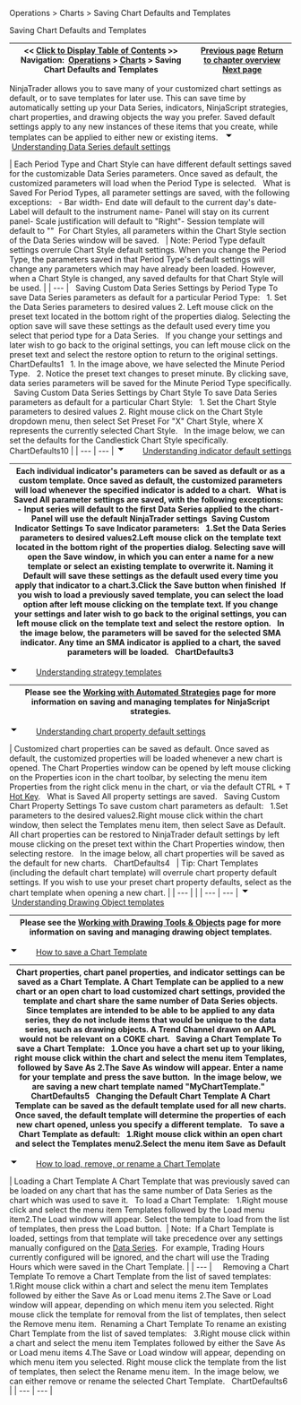 ﻿
Operations > Charts > Saving Chart Defaults and Templates

Saving Chart Defaults and Templates

| << [Click to Display Table of Contents](saving_chart_defaults_and_templates.md) >> **Navigation:**     [Operations](operations-1.md) > [Charts](charts-1.md) > Saving Chart Defaults and Templates | [Previous page](working_with_automated_strateg-1.md) [Return to chapter overview](charts-1.md) [Next page](data_box-1.md) |
| --- | --- |
NinjaTrader allows you to save many of your customized chart settings as default, or to save templates for later use. This can save time by automatically setting up your Data Series, indicators, NinjaScript strategies, chart properties, and drawing objects the way you prefer. Saved default settings apply to any new instances of these items that you create, while templates can be applied to either new or existing items.
 
![tog_minus](tog_minus-1.gif)        [Understanding Data Series default settings](javascript:HMToggle('toggle','UnderstandingDataSeriesDefaultSettings','UnderstandingDataSeriesDefaultSettings_ICON'))

| Each Period Type and Chart Style can have different default settings saved for the customizable Data Series parameters. Once saved as default, the customized parameters will load when the Period Type is selected.   What is Saved For Period Types, all parameter settings are saved, with the following exceptions:   - Bar width- End date will default to the current day's date- Label will default to the instrument name- Panel will stay on its current panel- Scale justification will default to "Right"- Session template will default to "<Use instrument settings>"  For Chart Styles, all parameters within the Chart Style section of the Data Series window will be saved.     | Note: Period Type default settings overrule Chart Style default settings. When you change the Period Type, the parameters saved in that Period Type's default settings will change any parameters which may have already been loaded. However, when a Chart Style is changed, any saved defaults for that Chart Style will be used. | | --- |      Saving Custom Data Series Settings by Period Type To save Data Series parameters as default for a particular Period Type:   1. Set the Data Series parameters to desired values 2. Left mouse click on the preset text located in the bottom right of the properties dialog. Selecting the option save will save these settings as the default used every time you select that period type for a Data Series.   If you change your settings and later wish to go back to the original settings, you can left mouse click on the preset text and select the restore option to return to the original settings.   ChartDefaults1   1. In the image above, we have selected the Minute Period Type.   2. Notice the preset text changes to preset minute. By clicking save, data series parameters will be saved for the Minute Period Type specifically.   Saving Custom Data Series Settings by Chart Style To save Data Series parameters as default for a particular Chart Style:   1. Set the Chart Style parameters to desired values 2. Right mouse click on the Chart Style dropdown menu, then select Set Preset For "X" Chart Style, where X represents the currently selected Chart Style.   In the image below, we can set the defaults for the Candlestick Chart Style specifically.   ChartDefaults10 |
| --- | --- |
![tog_minus](tog_minus-1.gif)        [Understanding indicator default settings](javascript:HMToggle('toggle','UnderstandingIndicatorDefaultSettings','UnderstandingIndicatorDefaultSettings_ICON'))

| Each individual indicator's parameters can be saved as default or as a custom template. Once saved as default, the customized parameters will load whenever the specified indicator is added to a chart.   What is Saved All parameter settings are saved, with the following exceptions:   - Input series will default to the first Data Series applied to the chart- Panel will use the default NinjaTrader settings  Saving Custom Indicator Settings To save Indicator parameters:   1.Set the Data Series parameters to desired values2.Left mouse click on the template text located in the bottom right of the properties dialog. Selecting save will open the Save window, in which you can enter a name for a new template or select an existing template to overwrite it. Naming it Default will save these settings as the default used every time you apply that indicator to a chart.3.Click the Save button when finished  If you wish to load a previously saved template, you can select the load option after left mouse clicking on the template text. If you change your settings and later wish to go back to the original settings, you can left mouse click on the template text and select the restore option.   In the image below, the parameters will be saved for the selected SMA indicator. Any time an SMA indicator is applied to a chart, the saved parameters will be loaded.   ChartDefaults3 |
| --- |
![tog_minus](tog_minus-1.gif)        [Understanding strategy templates](javascript:HMToggle('toggle','UnderstandingStrategyTemplates','UnderstandingStrategyTemplates_ICON'))

| Please see the [Working with Automated Strategies](working_with_automated_strateg-1.md) page for more information on saving and managing templates for NinjaScript strategies. |
| --- |
![tog_minus](tog_minus-1.gif)        [Understanding chart property default settings](javascript:HMToggle('toggle','UnderstandingChartPropertyDefaultSettings','UnderstandingChartPropertyDefaultSettings_ICON'))

| Customized chart properties can be saved as default. Once saved as default, the customized properties will be loaded whenever a new chart is opened. The Chart Properties window can be opened by left mouse clicking on the Properties icon in the chart toolbar, by selecting the menu item Properties from the right click menu in the chart, or via the default CTRL + T [Hot Key](hot_key_manager-1.md).   What is Saved All property settings are saved.    Saving Custom Chart Property Settings To save custom chart parameters as default:   1.Set parameters to the desired values2.Right mouse click within the chart window, then select the Templates menu item, then select Save as Default.  All chart properties can be restored to NinjaTrader default settings by left mouse clicking on the preset text within the Chart Properties window, then selecting restore.   In the image below, all chart properties will be saved as the default for new charts.   ChartDefaults4     | Tip: Chart Templates (including the default chart template) will overrule chart property default settings. If you wish to use your preset chart property defaults, select <None> as the chart template when opening a new chart. | | --- | |
| --- | --- |
![tog_minus](tog_minus-1.gif)        [Understanding Drawing Object templates](javascript:HMToggle('toggle','UnderstandingDrawingObjectTemplates','UnderstandingDrawingObjectTemplates_ICON'))

| Please see the [Working with Drawing Tools & Objects](working_with_drawing_tools__ob-1.md) page for more information on saving and managing drawing object templates. |
| --- |
![tog_minus](tog_minus-1.gif)        [How to save a Chart Template](javascript:HMToggle('toggle','HowToSaveAChartTemplate','HowToSaveAChartTemplate_ICON'))

| Chart properties, chart panel properties, and indicator settings can be saved as a Chart Template. A Chart Template can be applied to a new chart or an open chart to load customized chart settings, provided the template and chart share the same number of Data Series objects. Since templates are intended to be able to be applied to any data series, they do not include items that would be unique to the data series, such as drawing objects. A Trend Channel drawn on AAPL would not be relevant on a COKE chart.   Saving a Chart Template To save a Chart Template:   1.Once you have a chart set up to your liking, right mouse click within the chart and select the menu item Templates, followed by Save As 2.The Save As window will appear. Enter a name for your template and press the save button.  In the image below, we are saving a new chart template named "MyChartTemplate."   ChartDefaults5   Changing the Default Chart Template A Chart Template can be saved as the default template used for all new charts. Once saved, the default template will determine the properties of each new chart opened, unless you specify a different template.   To save a Chart Template as default:   1.Right mouse click within an open chart and select the Templates menu2.Select the menu item Save as Default |
| --- |
![tog_minus](tog_minus-1.gif)        [How to load, remove, or rename a Chart Template](javascript:HMToggle('toggle','HowToLoadRemoveOrRenameAChartTemplate','HowToLoadRemoveOrRenameAChartTemplate_ICON'))

| Loading a Chart Template A Chart Template that was previously saved can be loaded on any chart that has the same number of Data Series as the chart which was used to save it.    To load a Chart Template:   1.Right mouse click and select the menu item Templates followed by the Load menu item2.The Load window will appear. Select the template to load from the list of templates, then press the Load button.    | Note:  If a Chart Template is loaded, settings from that template will take precedence over any settings manually configured on the [Data Series](working_with_price_data-1.md).  For example, Trading Hours currently configured will be ignored, and the chart will use the Trading Hours which were saved in the Chart Template. | | --- |        Removing a Chart Template To remove a Chart Template from the list of saved templates:   1.Right mouse click within a chart and select the menu item Templates followed by either the Save As or Load menu items 2.The Save or Load window will appear, depending on which menu item you selected. Right mouse click the template for removal from the list of templates, then select the Remove menu item.  Renaming a Chart Template To rename an existing Chart Template from the list of saved templates:   3.Right mouse click within a chart and select the menu item Templates followed by either the Save As or Load menu items 4.The Save or Load window will appear, depending on which menu item you selected. Right mouse click the template from the list of templates, then select the Rename menu item.  In the image below, we can either remove or rename the selected Chart Template.   ChartDefaults6 |
| --- | --- |

